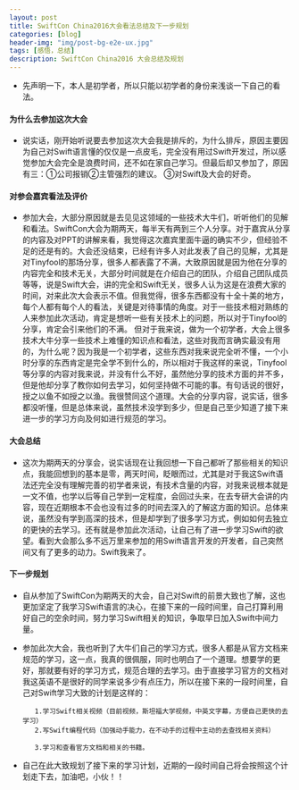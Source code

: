 ```yaml
---
layout: post
title: SwiftCon China2016大会看法总结及下一步规划
categories: [blog]
header-img: "img/post-bg-e2e-ux.jpg"
tags: [感悟，总结]
description: SwiftCon China2016 大会总结及规划
---
```


 - 先声明一下，本人是初学者，所以只能以初学者的身份来浅谈一下自己的看法。
 
#### 为什么去参加这次大会
 - 说实话，刚开始听说要去参加这次大会我是排斥的，为什么排斥，原因主要因为自己对Swift语言懂的仅仅是一点皮毛，完全没有用过Swift开发过，所以感觉参加大会完全是浪费时间，还不如在家自己学习。但最后却又参加了，原因有三：①公司报销②主管强烈的建议。 
③对Swift及大会的好奇。
 
#### 对参会嘉宾看法及评价
 - 参加大会，大部分原因就是去见见这领域的一些技术大牛们，听听他们的见解和看法。SwiftCon大会为期两天，每半天有两到三个人分享。对于嘉宾从分享的内容及对PPT的讲解来看，我觉得这次嘉宾里面牛逼的确实不少，但经验不足的还是有的。大会还没结束，已经有许多人对此发表了自己的见解，尤其是对Tinyfool的那场分享，很多人都表露了不满，大致原因就是因为他在分享的内容完全和技术无关，大部分时间就是在介绍自己的团队，介绍自己团队成员等等，说是Swift大会，讲的完全和Swift无关，很多人认为这是在浪费大家的时间，对来此次大会表示不值。但我觉得，很多东西都没有十全十美的地方，每个人都有每个人的看法，关键是对待事情的角度。对于一些技术相对熟练的人来参加此次活动，肯定是想听一些有关技术上的问题，所以对于Tinyfool的分享，肯定会引来他们的不满。 但对于我来说，做为一个初学者，大会上很多技术大牛分享一些技术上难懂的知识点和看法，这些对我而言确实最没有用的，为什么呢？因为我是一个初学者，这些东西对我来说完全听不懂，一个小时分享的东西肯定是完全学不到什么的，所以相对于我这样的来说，Tinyfool等分享的内容对我来说，并没有什么不好，虽然他分享的技术方面的并不多，但是他却分享了教你如何去学习，如何坚持做不可能的事。有句话说的很好，授之以鱼不如授之以渔。我很赞同这个道理。大会的分享内容，说实话，很多都没听懂，但是总体来说，虽然技术没学到多少，但是自己至少知道了接下来进一步的学习方向及何如进行规范的学习。
 
#### 大会总结
 - 这次为期两天的分享会，说实话现在让我回想一下自己都听了那些相关的知识点，我能回想到的基本是零，两天时间，眨眼而过，尤其是对于我这Swift语法还完全没有理解完善的初学者来说，有技术含量的内容，对我来说根本就是一文不值，也学以后等自己学到一定程度，会回过头来，在去专研大会讲的内容，现在近期根本不会也没有过多的时间去深入的了解这方面的知识。总体来说，虽然没有学到高深的技术，但是却学到了很多学习方式，例如如何去独立的更快的去学习。还有就是参加此次活动，让自己有了进一步学习Swift的欲望。看到大会那么多不远万里来参加的用Swift语言开发的开发者，自己突然间又有了更多的动力。Swift我来了。

#### 下一步规划
 - 自从参加了SwiftCon为期两天的大会，自己对Swift的前景大致也了解，这也更加坚定了我学习Swift语言的决心，在接下来的一段时间里，自己打算利用好自己的空余时间，努力学习Swift相关的知识，争取早日加入Swift中间力量。
 
 - 参加此次大会，我也听到了大牛们自己的学习方式，很多人都是从官方文档来规范的学习，这一点，我真的很佩服，同时也明白了一个道理。想要学的更好，那就要有好的学习方式，规范合理的去学习。由于直接学习官方的文档对我这英语不是很好的同学来说多少有点压力，所以在接下来的一段时间里，自己对Swift学习大致的计划是这样的：
 
		  1.学习Swift相关视频（目前视频，斯坦福大学视频，中英文字幕，方便自己更快的去学习）
  		  2.写Swift编程代码（加强动手能力，在不动手的过程中主动的去查找相关资料）
  
 		  3.学习和查看官方文档和相关的书籍。
  
- 自己在此大致规划了接下来的学习计划，近期的一段时间自己将会按照这个计划走下去，加油吧，小伙！！
